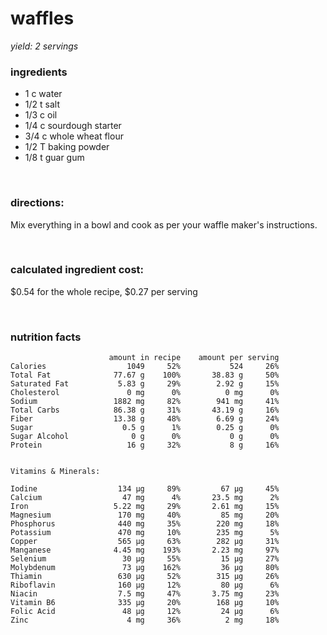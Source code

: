 # waffles

*yield: 2 servings*

### ingredients
- 1 c water
- 1/2 t salt
- 1/3 c oil
- 1/4 c sourdough starter
- 3/4 c whole wheat flour
- 1/2 T baking powder
- 1/8 t guar gum

<br>

### directions:

Mix everything in a bowl and cook as per your waffle maker's instructions.

<br>

### calculated ingredient cost:

$0.54 for the whole recipe, $0.27 per serving

<br>

### nutrition facts

```
                      amount in recipe    amount per serving
Calories                  1049     52%           524     26%
Total Fat              77.67 g    100%       38.83 g     50%
Saturated Fat           5.83 g     29%        2.92 g     15%
Cholesterol               0 mg      0%          0 mg      0%
Sodium                 1882 mg     82%        941 mg     41%
Total Carbs            86.38 g     31%       43.19 g     16%
Fiber                  13.38 g     48%        6.69 g     24%
Sugar                    0.5 g      1%        0.25 g      0%
Sugar Alcohol              0 g      0%           0 g      0%
Protein                   16 g     32%           8 g     16%


Vitamins & Minerals:

Iodine                  134 µg     89%         67 µg     45%
Calcium                  47 mg      4%       23.5 mg      2%
Iron                   5.22 mg     29%       2.61 mg     15%
Magnesium               170 mg     40%         85 mg     20%
Phosphorus              440 mg     35%        220 mg     18%
Potassium               470 mg     10%        235 mg      5%
Copper                  565 µg     63%        282 µg     31%
Manganese              4.45 mg    193%       2.23 mg     97%
Selenium                 30 µg     55%         15 µg     27%
Molybdenum               73 µg    162%         36 µg     80%
Thiamin                 630 µg     52%        315 µg     26%
Riboflavin              160 µg     12%         80 µg      6%
Niacin                  7.5 mg     47%       3.75 mg     23%
Vitamin B6              335 µg     20%        168 µg     10%
Folic Acid               48 µg     12%         24 µg      6%
Zinc                      4 mg     36%          2 mg     18%
```